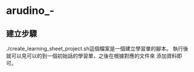 # arudino_-

## 建立步驟
./create_learning_sheet_project.sh這個檔案是一個建立學習單的腳本。
執行後就可以見可以的到一個初始話的學習單，之後在根據對應的文件來
添加資料即可。
